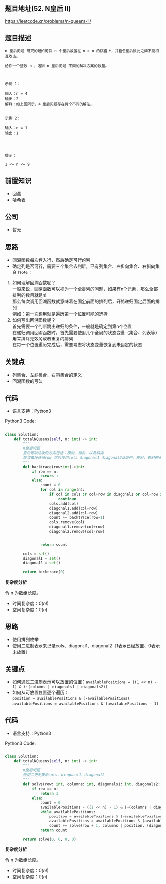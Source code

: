 
## 题目地址(52. N皇后 II)

https://leetcode.cn/problems/n-queens-ii/

## 题目描述

```
n 皇后问题 研究的是如何将 n 个皇后放置在 n × n 的棋盘上，并且使皇后彼此之间不能相互攻击。

给你一个整数 n ，返回 n 皇后问题 不同的解决方案的数量。

 

示例 1：

输入：n = 4
输出：2
解释：如上图所示，4 皇后问题存在两个不同的解法。


示例 2：

输入：n = 1
输出：1


 

提示：

1 <= n <= 9
```

## 前置知识

- 回溯
- 哈希表

## 公司

- 暂无

## 思路

- 回溯函数每次传入行，然后确定可行的列
- 确定列是否可行，需要三个集合去判断，已有列集合、左斜向集合、右斜向集合
Note：  
1. 如何理解回溯函数呢？  
一般来说，回溯函数可以视为一个全排列的问题，如果有n个元素，那么全部排列的数目就是n!  
那么每次调用回溯函数就意味着在固定前面的排列后，开始递归固定后面的排列  
例如：第一次调用就是遍历第一个位置可能的选择  
2. 如何写出回溯函数呢？  
首先需要一个判断跳出递归的条件，一般就是确定到第n个位置  
在递归调用回溯函数时，首先需要使用几个全局的状态变量（集合、列表等）用来排除无效的或者重复的排列  
在每一个位置遍历完成后，需要考虑将状态变量恢复到未固定的状态  

## 关键点

-  列集合、左斜集合、右斜集合的定义
-  回溯函数的写法

## 代码

- 语言支持：Python3

Python3 Code:

```python

class Solution:
    def totalNQueens(self, n: int) -> int:
        """
        n皇后问题
        皇后可以进攻的方向包括：横向、纵向、以及斜向
        每次循环递归row 然后使用cols diagonal1 diagonal2记录列、左斜、右斜的占用情况
        """
        def backtrace(row:int)->int:
            if row == n:
                return 1
            else:
                count = 0
                for col in range(n):
                    if col in cols or col+row in diagonal1 or col-row in diagonal2:
                        continue
                    cols.add(col)
                    diagonal1.add(col+row)
                    diagonal2.add(col-row)
                    count += backtrace(row+1)
                    cols.remove(col)
                    diagonal1.remove(col+row)
                    diagonal2.remove(col-row)


                return count
        
        cols = set()
        diagonal1 = set()
        diagonal2 = set()

        return backtrace(0)

```


**复杂度分析**

令 n 为数组长度。

- 时间复杂度：$O(n!)$
- 空间复杂度：$O(n)$

## 思路
- 使用排列枚举
- 使用二进制表示来记录cols、diagonal1、diagonal2（1表示已经放置、0表示未放置）
## 关键点

-  如何通过二进制表示可以放置的位置：`availablePositions = ((1 << n) - 1) & (~(columns | diagonals1 | diagonals2))`
-  如何从可放置位置逐个遍历：  
`position = availablePositions & (-availablePositions) `  
`availablePositions = availablePositions & (availablePositions - 1)`

## 代码

- 语言支持：Python3

Python3 Code:

```python

class Solution:
    def totalNQueens(self, n: int) -> int:
        """
        n皇后问题
        使用二进制表示cols、diagonal1、diagonal2
        """
        def solve(row: int, columns: int, diagonals1: int, diagonals2: int) -> int:
            if row == n:
                return 1
            else:
                count = 0
                availablePositions = ((1 << n) - 1) & (~(columns | diagonals1 | diagonals2))
                while availablePositions:
                    position = availablePositions & (-availablePositions)
                    availablePositions = availablePositions & (availablePositions - 1)
                    count += solve(row + 1, columns | position, (diagonals1 | position) << 1, (diagonals2 | position) >> 1)
                return count

        return solve(0, 0, 0, 0)


```


**复杂度分析**

令 n 为数组长度。

- 时间复杂度：$O(n!)$
- 空间复杂度：$O(n)$
